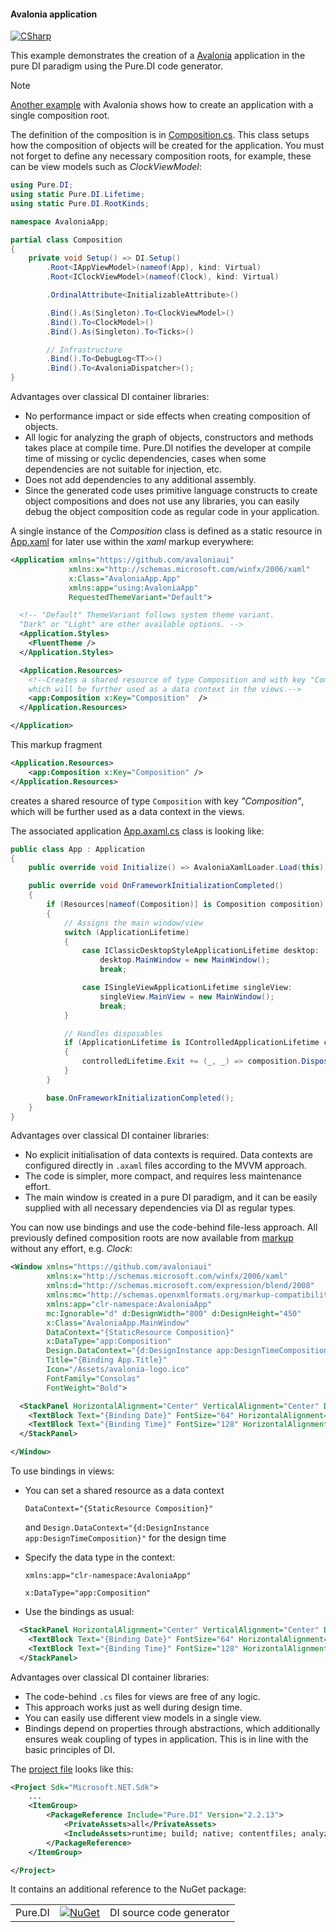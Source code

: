 #### Avalonia application

[![CSharp](https://img.shields.io/badge/C%23-code-blue.svg)](/samples/AvaloniaApp)

This example demonstrates the creation of a [Avalonia](https://avaloniaui.net/) application in the pure DI paradigm using the Pure.DI code generator.

> [!NOTE]
> [Another example](samples/SingleRootAvaloniaApp) with Avalonia shows how to create an application with a single composition root.

The definition of the composition is in [Composition.cs](/samples/AvaloniaApp/Composition.cs). This class setups how the composition of objects will be created for the application. You must not forget to define any necessary composition roots, for example, these can be view models such as _ClockViewModel_:

```csharp
using Pure.DI;
using static Pure.DI.Lifetime;
using static Pure.DI.RootKinds;

namespace AvaloniaApp;

partial class Composition
{
    private void Setup() => DI.Setup()
        .Root<IAppViewModel>(nameof(App), kind: Virtual)
        .Root<IClockViewModel>(nameof(Clock), kind: Virtual)

        .OrdinalAttribute<InitializableAttribute>()

        .Bind().As(Singleton).To<ClockViewModel>()
        .Bind().To<ClockModel>()
        .Bind().As(Singleton).To<Ticks>()

        // Infrastructure
        .Bind().To<DebugLog<TT>>()
        .Bind().To<AvaloniaDispatcher>();
}
```

Advantages over classical DI container libraries:
- No performance impact or side effects when creating composition of objects.
- All logic for analyzing the graph of objects, constructors and methods takes place at compile time. Pure.DI notifies the developer at compile time of missing or cyclic dependencies, cases when some dependencies are not suitable for injection, etc.
- Does not add dependencies to any additional assembly.
- Since the generated code uses primitive language constructs to create object compositions and does not use any libraries, you can easily debug the object composition code as regular code in your application.

A single instance of the _Composition_ class is defined as a static resource in [App.xaml](/samples/AvaloniaApp/App.axaml) for later use within the _xaml_ markup everywhere:

```xml
<Application xmlns="https://github.com/avaloniaui"
             xmlns:x="http://schemas.microsoft.com/winfx/2006/xaml"
             x:Class="AvaloniaApp.App"
             xmlns:app="using:AvaloniaApp"
             RequestedThemeVariant="Default">

  <!-- "Default" ThemeVariant follows system theme variant.
  "Dark" or "Light" are other available options. -->
  <Application.Styles>
    <FluentTheme />
  </Application.Styles>

  <Application.Resources>
    <!--Creates a shared resource of type Composition and with key "Composition",
    which will be further used as a data context in the views.-->
    <app:Composition x:Key="Composition"  />
  </Application.Resources>

</Application>
```

This markup fragment

```xml
<Application.Resources>
    <app:Composition x:Key="Composition" />
</Application.Resources>
```

creates a shared resource of type `Composition` with key _"Composition"_, which will be further used as a data context in the views.

The associated application [App.axaml.cs](/samples/AvaloniaApp/App.axaml.cs) class is looking like:

```c#
public class App : Application
{
    public override void Initialize() => AvaloniaXamlLoader.Load(this);

    public override void OnFrameworkInitializationCompleted()
    {
        if (Resources[nameof(Composition)] is Composition composition)
        {
            // Assigns the main window/view
            switch (ApplicationLifetime)
            {
                case IClassicDesktopStyleApplicationLifetime desktop:
                    desktop.MainWindow = new MainWindow();
                    break;

                case ISingleViewApplicationLifetime singleView:
                    singleView.MainView = new MainWindow();
                    break;
            }

            // Handles disposables
            if (ApplicationLifetime is IControlledApplicationLifetime controlledLifetime)
            {
                controlledLifetime.Exit += (_, _) => composition.Dispose();
            }
        }

        base.OnFrameworkInitializationCompleted();
    }
}
```

Advantages over classical DI container libraries:
- No explicit initialisation of data contexts is required. Data contexts are configured directly in `.axaml` files according to the MVVM approach.
- The code is simpler, more compact, and requires less maintenance effort.
- The main window is created in a pure DI paradigm, and it can be easily supplied with all necessary dependencies via DI as regular types.

You can now use bindings and use the code-behind file-less approach. All previously defined composition roots are now available from [markup](/samples/AvaloniaApp/Views/MainWindow.xaml) without any effort, e.g. _Clock_:

```xml
<Window xmlns="https://github.com/avaloniaui"
        xmlns:x="http://schemas.microsoft.com/winfx/2006/xaml"
        xmlns:d="http://schemas.microsoft.com/expression/blend/2008"
        xmlns:mc="http://schemas.openxmlformats.org/markup-compatibility/2006"
        xmlns:app="clr-namespace:AvaloniaApp"
        mc:Ignorable="d" d:DesignWidth="800" d:DesignHeight="450"
        x:Class="AvaloniaApp.MainWindow"
        DataContext="{StaticResource Composition}"
        x:DataType="app:Composition"
        Design.DataContext="{d:DesignInstance app:DesignTimeComposition}"
        Title="{Binding App.Title}"
        Icon="/Assets/avalonia-logo.ico"
        FontFamily="Consolas"
        FontWeight="Bold">

  <StackPanel HorizontalAlignment="Center" VerticalAlignment="Center" DataContext="{Binding Clock}">
    <TextBlock Text="{Binding Date}" FontSize="64" HorizontalAlignment="Center" />
    <TextBlock Text="{Binding Time}" FontSize="128" HorizontalAlignment="Center" />
  </StackPanel>

</Window>
```

To use bindings in views:

- You can set a shared resource as a data context

  `DataContext="{StaticResource Composition}"`

  and `Design.DataContext="{d:DesignInstance app:DesignTimeComposition}"` for the design time

- Specify the data type in the context:

  `xmlns:app="clr-namespace:AvaloniaApp"`

  `x:DataType="app:Composition"`

- Use the bindings as usual:

```xml
  <StackPanel HorizontalAlignment="Center" VerticalAlignment="Center" DataContext="{Binding Clock}">
    <TextBlock Text="{Binding Date}" FontSize="64" HorizontalAlignment="Center" />
    <TextBlock Text="{Binding Time}" FontSize="128" HorizontalAlignment="Center" />
  </StackPanel>
```

Advantages over classical DI container libraries:
- The code-behind `.cs` files for views are free of any logic.
- This approach works just as well during design time.
- You can easily use different view models in a single view.
- Bindings depend on properties through abstractions, which additionally ensures weak coupling of types in application. This is in line with the basic principles of DI.

The [project file](/samples/AvaloniaApp/AvaloniaApp.csproj) looks like this:

```xml
<Project Sdk="Microsoft.NET.Sdk">
    ...
    <ItemGroup>
        <PackageReference Include="Pure.DI" Version="2.2.13">
            <PrivateAssets>all</PrivateAssets>
            <IncludeAssets>runtime; build; native; contentfiles; analyzers; buildtransitive</IncludeAssets>
        </PackageReference>
    </ItemGroup>

</Project>
```

It contains an additional reference to the NuGet package:

|         |                                                                                            |                          |
|---------|--------------------------------------------------------------------------------------------|:-------------------------|
| Pure.DI | [![NuGet](https://img.shields.io/nuget/v/Pure.DI)](https://www.nuget.org/packages/Pure.DI) | DI source code generator |
